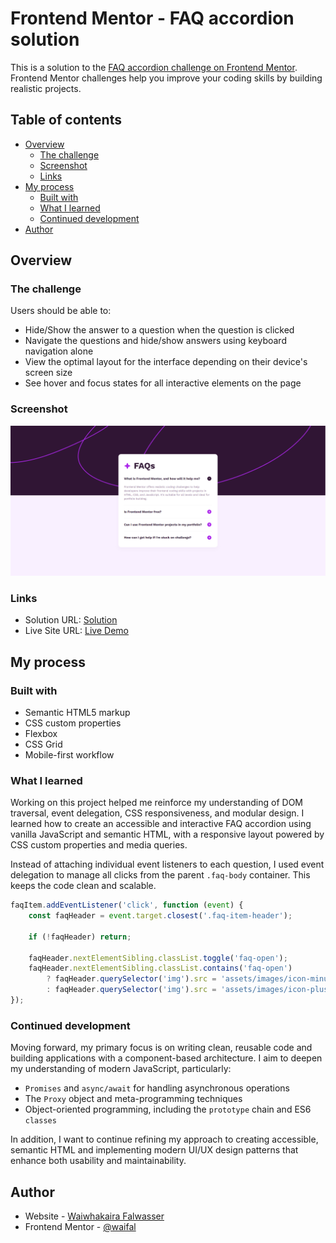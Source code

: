 # Frontend Mentor - FAQ accordion solution

This is a solution to the [FAQ accordion challenge on Frontend Mentor](https://www.frontendmentor.io/challenges/faq-accordion-wyfFdeBwBz). Frontend Mentor challenges help you improve your coding skills by building realistic projects.

## Table of contents

- [Overview](#overview)
  - [The challenge](#the-challenge)
  - [Screenshot](#screenshot)
  - [Links](#links)
- [My process](#my-process)
  - [Built with](#built-with)
  - [What I learned](#what-i-learned)
  - [Continued development](#continued-development)
- [Author](#author)

## Overview

### The challenge

Users should be able to:

- Hide/Show the answer to a question when the question is clicked
- Navigate the questions and hide/show answers using keyboard navigation alone
- View the optimal layout for the interface depending on their device's screen size
- See hover and focus states for all interactive elements on the page

### Screenshot

![FAQ Accordion](./screenshot.png)

### Links

- Solution URL: [Solution]('')
- Live Site URL: [Live Demo](https://your-live-site-url.com)

## My process

### Built with

- Semantic HTML5 markup
- CSS custom properties
- Flexbox
- CSS Grid
- Mobile-first workflow

### What I learned

Working on this project helped me reinforce my understanding of DOM traversal, event delegation, CSS responsiveness, and modular design. I learned how to create an accessible and interactive FAQ accordion using vanilla JavaScript and semantic HTML, with a responsive layout powered by CSS custom properties and media queries.

Instead of attaching individual event listeners to each question, I used event delegation to manage all clicks from the parent `.faq-body` container. This keeps the code clean and scalable.

```javascript
faqItem.addEventListener('click', function (event) {
    const faqHeader = event.target.closest('.faq-item-header');

    if (!faqHeader) return;

    faqHeader.nextElementSibling.classList.toggle('faq-open');
    faqHeader.nextElementSibling.classList.contains('faq-open')
        ? faqHeader.querySelector('img').src = 'assets/images/icon-minus.svg'
        : faqHeader.querySelector('img').src = 'assets/images/icon-plus.svg';
});
```

### Continued development

Moving forward, my primary focus is on writing clean, reusable code and building applications with a component-based architecture. I aim to deepen my understanding of modern JavaScript, particularly:

- `Promises` and `async/await` for handling asynchronous operations
- The `Proxy` object and meta-programming techniques
- Object-oriented programming, including the `prototype` chain and ES6 `classes`

In addition, I want to continue refining my approach to creating accessible, semantic HTML and implementing modern UI/UX design patterns that enhance both usability and maintainability.

## Author

- Website - [Waiwhakaira Falwasser](https://github.com/waifal)
- Frontend Mentor - [@waifal](https://www.frontendmentor.io/profile/waifal)
